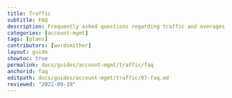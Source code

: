 ```yaml
---
title: Traffic
subtitle: FAQ
description: Frequently asked questions regarding traffic and overages.
categories: [account-mgmt]
tags: [plans]
contributors: [wordsmither]
layout: guide
showtoc: true
permalink: docs/guides/account-mgmt/traffic/faq
anchorid: faq
editpath: docs/guides/account-mgmt/traffic/07-faq.md
reviewed: "2022-09-19"
---
```


<Partial file="traffic-overages-faq.md" />
